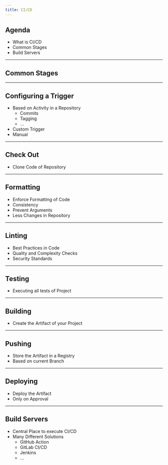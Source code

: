 ```yaml
---
title: CI/CD
---
```


## Agenda

- What is CI/CD
- Common Stages
- Build Servers

---

## Common Stages

---

## Configuring a Trigger

- Based on Activity in a Repository
    - Commits
    - Tagging
    - ...
- Custom Trigger
- Manual

---

## Check Out

- Clone Code of Repository

---

## Formatting

- Enforce Formatting of Code 
- Consistency
- Prevent Arguments
- Less Changes in Repository

---

## Linting

- Best Practices in Code
- Quality and Complexity Checks
- Security Standards

---

## Testing

- Executing all tests of Project

---

## Building

- Create the Artifact of your Project

---

## Pushing

- Store the Artifact in a Registry
- Based on current Branch

---

## Deploying

- Deploy the Artifact
- Only on Approval

---

## Build Servers

- Central Place to execute CI/CD
- Many Different Solutions
    - GitHub Action
    - GitLab CI/CD
    - Jenkins
    - ...
